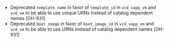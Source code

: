 * Deprecated `template_name` in favor of `template_id` in `vcd_vapp_vm` and `vcd_vm` to be able to use unique URNs instead
  of catalog dependent names [GH-931]
* Deprecated `boot_image` in favor of `boot_image_id` in `vcd_vapp_vm` and `vcd_vm` to be able to use URNs instead
  of catalog dependent names [GH-931]
